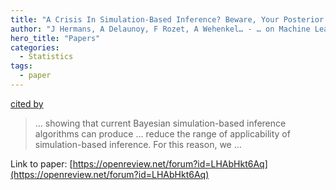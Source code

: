 ```yaml
---
title: "A Crisis In Simulation-Based Inference? Beware, Your Posterior Approximations Can Be Unfaithful"
author: "J Hermans, A Delaunoy, F Rozet, A Wehenkel… - … on Machine Learning … - openreview.net"
hero_title: "Papers"
categories:
  - Statistics
tags:
  - paper
---
```

[cited by](https://scholar.google.com/scholar?cites=6138961182332794768&as_sdt=5,44&sciodt=0,44&hl=en&num=20)

>… showing that current Bayesian simulation-based inference algorithms can produce … reduce the range of applicability of simulation-based inference. For this reason, we …

Link to paper: [https://openreview.net/forum?id=LHAbHkt6Aq](https://openreview.net/forum?id=LHAbHkt6Aq)
